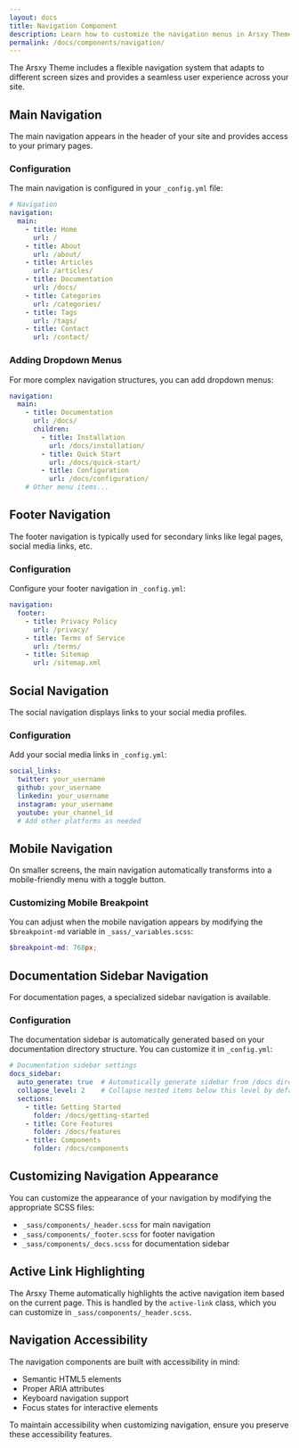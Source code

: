 ```yaml
---
layout: docs
title: Navigation Component
description: Learn how to customize the navigation menus in Arsxy Theme
permalink: /docs/components/navigation/
---
```

The Arsxy Theme includes a flexible navigation system that adapts to different screen sizes and provides a seamless user experience across your site.

## Main Navigation

The main navigation appears in the header of your site and provides access to your primary pages.

### Configuration

The main navigation is configured in your `_config.yml` file:

```yaml
# Navigation
navigation:
  main:
    - title: Home
      url: /
    - title: About
      url: /about/
    - title: Articles
      url: /articles/
    - title: Documentation
      url: /docs/
    - title: Categories
      url: /categories/
    - title: Tags
      url: /tags/
    - title: Contact
      url: /contact/
```

### Adding Dropdown Menus

For more complex navigation structures, you can add dropdown menus:

```yaml
navigation:
  main:
    - title: Documentation
      url: /docs/
      children:
        - title: Installation
          url: /docs/installation/
        - title: Quick Start
          url: /docs/quick-start/
        - title: Configuration
          url: /docs/configuration/
    # Other menu items...
```

## Footer Navigation

The footer navigation is typically used for secondary links like legal pages, social media links, etc.

### Configuration

Configure your footer navigation in `_config.yml`:

```yaml
navigation:
  footer:
    - title: Privacy Policy
      url: /privacy/
    - title: Terms of Service
      url: /terms/
    - title: Sitemap
      url: /sitemap.xml
```

## Social Navigation

The social navigation displays links to your social media profiles.

### Configuration

Add your social media links in `_config.yml`:

```yaml
social_links:
  twitter: your_username
  github: your_username
  linkedin: your_username
  instagram: your_username
  youtube: your_channel_id
  # Add other platforms as needed
```

## Mobile Navigation

On smaller screens, the main navigation automatically transforms into a mobile-friendly menu with a toggle button.

### Customizing Mobile Breakpoint

You can adjust when the mobile navigation appears by modifying the `$breakpoint-md` variable in `_sass/_variables.scss`:

```scss
$breakpoint-md: 768px;
```

## Documentation Sidebar Navigation

For documentation pages, a specialized sidebar navigation is available.

### Configuration

The documentation sidebar is automatically generated based on your documentation directory structure. You can customize it in `_config.yml`:

```yaml
# Documentation sidebar settings
docs_sidebar:
  auto_generate: true  # Automatically generate sidebar from /docs directory
  collapse_level: 2    # Collapse nested items below this level by default
  sections:
    - title: Getting Started
      folder: /docs/getting-started
    - title: Core Features
      folder: /docs/features
    - title: Components
      folder: /docs/components
```

## Customizing Navigation Appearance

You can customize the appearance of your navigation by modifying the appropriate SCSS files:

- `_sass/components/_header.scss` for main navigation
- `_sass/components/_footer.scss` for footer navigation
- `_sass/components/_docs.scss` for documentation sidebar

## Active Link Highlighting

The Arsxy Theme automatically highlights the active navigation item based on the current page. This is handled by the `active-link` class, which you can customize in `_sass/components/_header.scss`.

## Navigation Accessibility

The navigation components are built with accessibility in mind:

- Semantic HTML5 elements
- Proper ARIA attributes
- Keyboard navigation support
- Focus states for interactive elements

To maintain accessibility when customizing navigation, ensure you preserve these accessibility features.